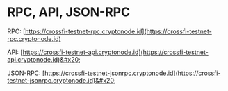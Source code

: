 # RPC, API, JSON-RPC

RPC: [https://crossfi-testnet-rpc.cryptonode.id](https://crossfi-testnet-rpc.cryptonode.id)

API: [https://crossfi-testnet-api.cryptonode.id](https://crossfi-testnet-api.cryptonode.id)&#x20;

JSON-RPC: [https://crossfi-testnet-jsonrpc.cryptonode.id](https://crossfi-testnet-jsonrpc.cryptonode.id)&#x20;
